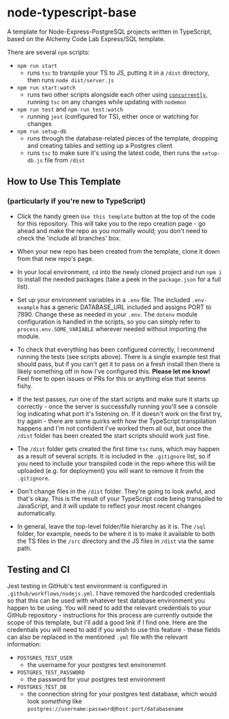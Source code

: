 # node-typescript-base

A template for Node-Express-PostgreSQL projects written in TypeScript, based on the Alchemy Code Lab Express/SQL template.

There are several `npm` scripts:

- `npm run start`
  - runs `tsc` to transpile your TS to JS, putting it in a `/dist` directory, then runs `node dist/server.js`
- `npm run start:watch`
  - runs two other scripts alongside each other using [`concurrently`](https://www.npmjs.com/package/concurrently), running `tsc` on any changes while updating with `nodemon`
- `npm run test` and `npm run test:watch`
  - running `jest` (configured for TS), either once or watching for changes
- `npm run setup-db`
  - runs through the database-related pieces of the template, dropping and creating tables and setting up a Postgres client
  - runs `tsc` to make sure it's using the latest code, then runs the `setup-db.js` file from `/dist`

## How to Use This Template

### (particularly if you're new to TypeScript)

- Click the handy green `Use this template` button at the top of the code for this repository. This will take you to the repo creation page - go ahead and make the repo as you normally would; you don't need to check the 'include all branches' box.

- When your new repo has been created from the template, clone it down from that new repo's page.

- In your local environment, `cd` into the newly cloned project and run `npm i` to install the needed packages (take a peek in the `package.json` for a full list).

- Set up your environment variables in a `.env` file. The included `.env-example` has a generic DATABASE_URL included and assigns PORT to 7890. Change these as needed in your `.env`. The `dotenv` module configuration is handled in the scripts, so you can simply refer to `process.env.SOME_VARIABLE` wherever needed without importing the module.

- To check that everything has been configured correctly, I recommend running the tests (see scripts above). There is a single example test that should pass, but if you can't get it to pass on a fresh install then there is likely something off in how I've configured this. **Please let me know!** Feel free to open issues or PRs for this or anything else that seems fishy.

- If the test passes, run one of the start scripts and make sure it starts up correctly - once the server is successfully running you'll see a console log indicating what port it's listening on. If it doesn't work on the first try, try again - there are some quirks with how the TypeScript transpilation happens and I'm not confident I've worked them all out, but once the `/dist` folder has been created the start scripts should work just fine.

- The `/dist` folder gets created the first time `tsc` runs, which may happen as a result of several scripts. It is included in the `.gitignore` list, so if you need to include your transpiled code in the repo where this will be uploaded (e.g. for deployment) you will want to remove it from the `.gitignore`.

- Don't change files in the `/dist` folder. They're going to look awful, and that's okay. This is the result of your TypeScript code being transpiled to JavaScript, and it will update to reflect your most recent changes automatically.

- In general, leave the top-level folder/file hierarchy as it is. The `/sql` folder, for example, needs to be where it is to make it available to both the TS files in the `/src` directory and the JS files in `/dist` via the same path.

## Testing and CI

Jest testing in GitHub's test environment is configured in `.github/workflows/nodejs.yml`. I have removed the hardcoded credentials so that this can be used with whatever test database environment you happen to be using. You will need to add the relevant credentials to your GitHub repository - instructions for this process are currently outside the scope of this template, but I'll add a good link if I find one. Here are the credentials you will need to add if you wish to use this feature - these fields can also be replaced in the mentioned `.yml` file with the relevant information:

- `POSTGRES_TEST_USER`
  - the username for your postgres test environemnt
- `POSTGRES_TEST_PASSWORD`
  - the password for your postgres test environment
- `POSTGRES_TEST_DB`
  - the connection string for your postgres test database, which would look _something_ like `postgres://username:password@host:port/databasename`

